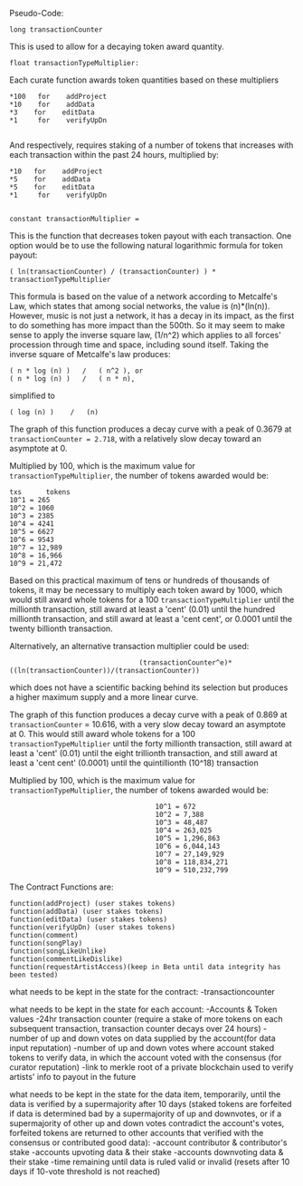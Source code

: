 
Pseudo-Code:

```
long transactionCounter
```
This is used to allow for a decaying token award quantity.
```
float transactionTypeMultiplier:
```
Each curate function awards token quantities based on these multipliers
```
*100   for    addProject
*10    for    addData
*3    for    editData
*1     for    verifyUpDn
            
```
And respectively, requires staking of a number of tokens that increases with each transaction within the past 24 hours, multiplied by:
```
*10   for    addProject
*5    for    addData
*5    for    editData
*1     for    verifyUpDn
            
```

```
constant transactionMultiplier =
```
This is the function that decreases token payout with each transaction. One option would be to use the following natural logarithmic formula for token payout:
```
( ln(transactionCounter) / (transactionCounter) ) * transactionTypeMultiplier
```

This formula is based on the value of a network according to Metcalfe's Law, which states that among social networks, the value is (n)*(ln(n)). However, music is not just a network, it has a decay in its impact, as the first to do something has more impact than the 500th. So it may seem to make sense to apply the inverse square law, (1/n^2) which applies to all forces' procession through time and space, including sound itself. Taking the inverse square of Metcalfe's law produces:
```
( n * log (n) )   /   ( n^2 ), or
( n * log (n) )   /   ( n * n), 
```
simplified to
```
( log (n) )    /   (n)
```

The graph of this function produces a decay curve with a peak of 0.3679 at `transactionCounter = 2.718`, with a relatively slow decay toward an asymptote at 0.

Multiplied by 100, which is the maximum value for `transactionTypeMultiplier`, the number of tokens awarded would be:
```
txs      tokens
10^1 = 265
10^2 = 1060
10^3 = 2385
10^4 = 4241
10^5 = 6627
10^6 = 9543
10^7 = 12,989
10^8 = 16,966
10^9 = 21,472
```
Based on this practical maximum of tens or hundreds of thousands of tokens, it may be necessary to multiply each token award by 1000, which would still award whole tokens for a 100 `transactionTypeMultiplier` until the millionth transaction, still award at least a 'cent' (0.01) until the hundred millionth transaction, and still award at least a 'cent cent', or 0.0001 until the twenty billionth transaction. 

Alternatively, an alternative transaction multiplier could be used:
```
                                (transactionCounter^e)*((ln(transactionCounter))/(transactionCounter))
```
which does not have a scientific backing behind its selection but produces a higher maximum supply and a more linear curve.

The graph of this function produces a decay curve with a peak of 0.869 at `transactionCounter` = 10.616, with a very slow decay toward an asymptote at 0. This would still award whole tokens for a 100 `transactionTypeMultiplier` until the forty millionth transaction, still award at least a 'cent' (0.01) until the eight trillionth transaction, and still award at least a 'cent cent' (0.0001) until the quintillionth (10^18) transaction

Multiplied by 100, which is the maximum value for `transactionTypeMultiplier`, the number of tokens awarded would be:
```   
                                    10^1 = 672
                                    10^2 = 7,388
                                    10^3 = 48,487
                                    10^4 = 263,025
                                    10^5 = 1,296,863
                                    10^6 = 6,044,143
                                    10^7 = 27,149,929
                                    10^8 = 118,834,271
                                    10^9 = 510,232,799
```   

The Contract Functions are:

```
function(addProject) (user stakes tokens)
function(addData) (user stakes tokens)
function(editData) (user stakes tokens)
function(verifyUpDn) (user stakes tokens)
function(comment)
function(songPlay)
function(songLikeUnlike)
function(commentLikeDislike)
function(requestArtistAccess)(keep in Beta until data integrity has been tested)
```

what needs to be kept in the state for the contract:
-transactioncounter

what needs to be kept in the state for each account:
-Accounts & Token values
-24hr transaction counter (require a stake of more tokens on each subsequent transaction, transaction counter decays over 24 hours)
-number of up and down votes on data supplied by the account(for data input reputation)
-number of up and down votes where account staked tokens to verify data, in which the account voted with the consensus (for curator reputation)
-link to merkle root of a private blockchain used to verify artists' info to payout in the future

what needs to be kept in the state for the data item, temporarily, until the data is verified by a supermajority after 10 days (staked tokens are forfeited if data is determined bad by a supermajority of up and downvotes, or if a supermajority of other up and down votes contradict the account's votes, forfeited tokens are returned to other accounts that verified with the consensus or contributed good data):
-account contributor & contributor's stake
-accounts upvoting data & their stake
-accounts downvoting data & their stake
-time remaining until data is ruled valid or invalid (resets after 10 days if 10-vote threshold is not reached)

